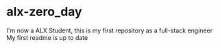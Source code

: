 # alx-zero_day
I'm now a ALX Student, this is my first repository as a full-stack engineer
My first readme is up to date
